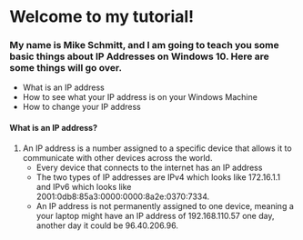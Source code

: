 # Welcome to my tutorial!

### My name is Mike Schmitt, and I am going to teach you some basic things about IP Addresses on Windows 10. Here are some things will go over.


* What is an IP address
* How to see what your IP address is on your Windows Machine
* How to change your IP address


#### What is an IP address?
1. An IP address is a number assigned to a specific device that allows it to communicate with other devices across the world.
   * Every device that connects to the internet has an IP address
   * The two types of IP addresses are IPv4 which looks like 172.16.1.1 and IPv6 which looks like 2001:0db8:85a3:0000:0000:8a2e:0370:7334.
   * An IP address is not permanently assigned to one device, meaning a your laptop might have an IP address of 192.168.110.57 one day, another day it could be 96.40.206.96.
